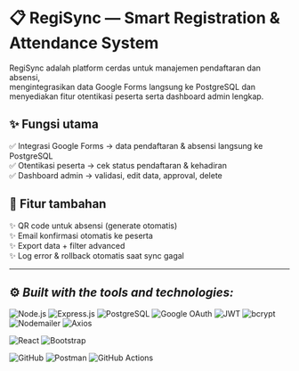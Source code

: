 # 📋 **RegiSync — Smart Registration & Attendance System**

RegiSync adalah platform cerdas untuk manajemen pendaftaran dan absensi,  
mengintegrasikan data Google Forms langsung ke PostgreSQL dan menyediakan fitur otentikasi peserta serta dashboard admin lengkap.

## ✨ Fungsi utama
✅ Integrasi Google Forms → data pendaftaran & absensi langsung ke PostgreSQL  
✅ Otentikasi peserta → cek status pendaftaran & kehadiran  
✅ Dashboard admin → validasi, edit data, approval, delete  

## 🔧 Fitur tambahan
✨ QR code untuk absensi (generate otomatis)  
✨ Email konfirmasi otomatis ke peserta  
✨ Export data + filter advanced  
✨ Log error & rollback otomatis saat sync gagal  

---

## ⚙️ *Built with the tools and technologies:*

![Node.js](https://img.shields.io/badge/Node.js-339933?logo=node.js&logoColor=white)
![Express.js](https://img.shields.io/badge/Express.js-000000?logo=express&logoColor=white)
![PostgreSQL](https://img.shields.io/badge/PostgreSQL-336791?logo=postgresql&logoColor=white)
![Google OAuth](https://img.shields.io/badge/Google%20OAuth-4285F4?logo=google&logoColor=white)
![JWT](https://img.shields.io/badge/JWT-000000?logo=json-web-tokens&logoColor=white)
![bcrypt](https://img.shields.io/badge/bcrypt-FFCA28?logo=javascript&logoColor=black)
![Nodemailer](https://img.shields.io/badge/Nodemailer-ffcc00?logo=mail.ru&logoColor=white)
![Axios](https://img.shields.io/badge/Axios-5A29E4?logo=axios&logoColor=white)

![React](https://img.shields.io/badge/React-61DAFB?logo=react&logoColor=white)
![Bootstrap](https://img.shields.io/badge/Bootstrap-563D7C?logo=bootstrap&logoColor=white)

![GitHub](https://img.shields.io/badge/GitHub-181717?logo=github&logoColor=white)
![Postman](https://img.shields.io/badge/Postman-FF6C37?logo=postman&logoColor=white)
![GitHub Actions](https://img.shields.io/badge/GitHub%20Actions-2088FF?logo=github-actions&logoColor=white)
